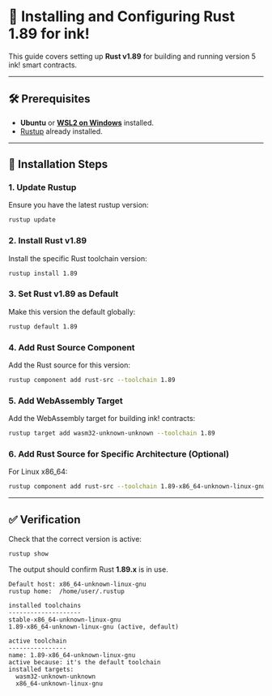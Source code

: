 # 🦀 Installing and Configuring Rust 1.89 for ink!

This guide covers setting up **Rust v1.89** for building and running version 5 ink! smart contracts.

---

## 🛠 Prerequisites

* **Ubuntu** or [**WSL2 on Windows**](https://github.com/villenaj/docs/blob/main/substrate/setup-wsl-rust.md) installed.
* [Rustup](https://rustup.rs/) already installed.

---

## 🚀 Installation Steps

### 1. Update Rustup

Ensure you have the latest rustup version:

```bash
rustup update
```

### 2. Install Rust v1.89

Install the specific Rust toolchain version:

```bash
rustup install 1.89
```

### 3. Set Rust v1.89 as Default

Make this version the default globally:

```bash
rustup default 1.89
```

### 4. Add Rust Source Component

Add the Rust source for this version:

```bash
rustup component add rust-src --toolchain 1.89
```

### 5. Add WebAssembly Target

Add the WebAssembly target for building ink! contracts:

```bash
rustup target add wasm32-unknown-unknown --toolchain 1.89
```

### 6. Add Rust Source for Specific Architecture (Optional)

For Linux x86\_64:

```bash
rustup component add rust-src --toolchain 1.89-x86_64-unknown-linux-gnu
```

---

## ✅ Verification

Check that the correct version is active:

```bash
rustup show
```

The output should confirm Rust **1.89.x** is in use.
```
Default host: x86_64-unknown-linux-gnu
rustup home:  /home/user/.rustup

installed toolchains
--------------------
stable-x86_64-unknown-linux-gnu
1.89-x86_64-unknown-linux-gnu (active, default)

active toolchain
----------------
name: 1.89-x86_64-unknown-linux-gnu
active because: it's the default toolchain
installed targets:
  wasm32-unknown-unknown
  x86_64-unknown-linux-gnu
```

